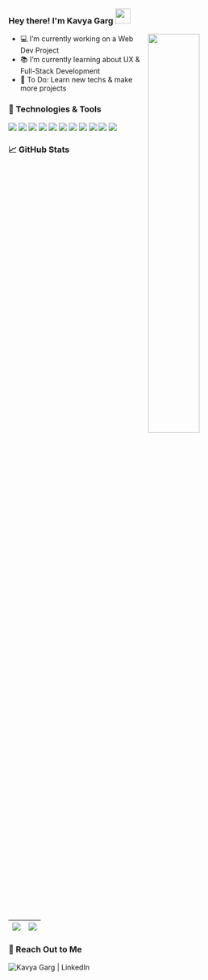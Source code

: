 ### Hey there! I'm Kavya Garg <img src="https://c.tenor.com/AUHgwWxTw14AAAAi/dm4uz3-foekoe.gif" width="30px">
<img src="https://media3.giphy.com/media/L1R1tvI9svkIWwpVYr/giphy.gif?cid=ecf05e472u8v3t0ma79m6uuvqafgszaqq6102j4yr52dyyhr&rid=giphy.gif&ct=g" align="right"  width="45%"/>


- 💻 I’m currently working on a Web Dev Project
- 📚 I’m currently learning about UX & Full-Stack Development
- 📝 To Do: Learn new techs & make more projects


### 🔧 Technologies & Tools
![](https://img.shields.io/badge/C-informational?style=flat-square&logo=c&logoColor=white&color=0077b6)
![](https://img.shields.io/badge/C++-informational?style=flat-square&logo=c%2B%2B&logoColor=white&color=023e8a)
![](https://img.shields.io/badge/Python-informational?style=flat-square&logo=python&logoColor=yellow&color=01497c)
![](https://img.shields.io/badge/PHP-informational?style=flat-square&logo=php&logoColor=white&color=a06cd5)
![](https://img.shields.io/badge/HTML5-informational?style=flat-square&logo=html5&logoColor=white&color=red)
![](https://img.shields.io/badge/CSS3-informational?style=flat-square&logo=css3&logoColor=white&color=219ebc)
![](https://img.shields.io/badge/JavaScript-informational?style=flat-square&logo=javascript&logoColor=yellow&color=343a40)
![](https://img.shields.io/badge/Bootstrap-informational?style=flat-square&logo=bootstrap&logoColor=white&color=9d4edd)
![](https://img.shields.io/badge/MySQL-informational?style=flat-square&logo=mysql&logoColor=blue&color=faa307)
![](https://img.shields.io/badge/Git-informational?style=flat-square&logo=git&logoColor=white&color=red)
![](https://img.shields.io/badge/Heroku-informational?style=flat-square&logo=heroku&logoColor=white&color=7b2cbf)



### &#x1f4c8; GitHub Stats
<!--
<a href="https://github.com/gargkavya/gargkavya">
  <img align="center" src="https://github-readme-stats.vercel.app/api/top-langs/?username=gargkavya&langs_count=3" />
</a>

<a href="https://github.com/gargkavya/gargkavya">
  <img align="center" src="https://github-readme-stats.vercel.app/api?username=gargkavya&show_icons=true" alt="Kavya's GitHub Stats" />
</a>
-->

|<img src="https://github-readme-stats.vercel.app/api?username=gargkavya&&show_icons=true"/>|<img src="https://github-readme-streak-stats.herokuapp.com/?user=gargkavya"/>|
|---|---|



### 💬 Reach Out to Me
[<img align="left" alt="Kavya Garg | LinkedIn" src="https://img.shields.io/badge/linkedin-%230077B5.svg?&style=for-the-badge&logo=linkedin&logoColor=white" />](https://www.linkedin.com/in/kavya-garg-/)


